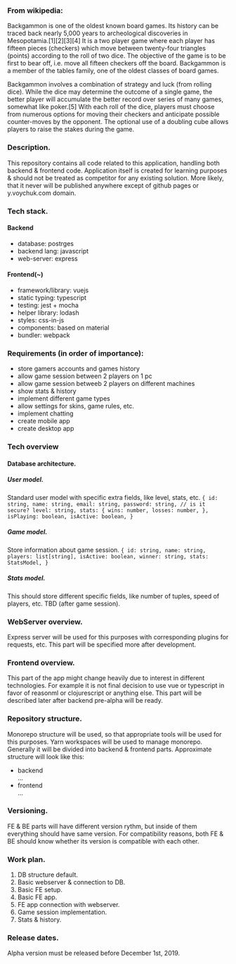 ### From wikipedia:

Backgammon is one of the oldest known board games. Its history can be traced back nearly 5,000 years to archeological discoveries in Mesopotamia.[1][2][3][4] It is a two player game where each player has fifteen pieces (checkers) which move between twenty-four triangles (points) according to the roll of two dice. The objective of the game is to be first to bear off, i.e. move all fifteen checkers off the board. Backgammon is a member of the tables family, one of the oldest classes of board games.

Backgammon involves a combination of strategy and luck (from rolling dice). While the dice may determine the outcome of a single game, the better player will accumulate the better record over series of many games, somewhat like poker.[5] With each roll of the dice, players must choose from numerous options for moving their checkers and anticipate possible counter-moves by the opponent. The optional use of a doubling cube allows players to raise the stakes during the game.

### Description.

This repository contains all code related to this application, handling both backend & frontend code. Application itself is created for learning purposes & should not be treated as competitor for any existing solution. More likely, that it never will be published anywhere except of github pages or y.voychuk.com domain.

### Tech stack.

#### Backend
- database: postrges
- backend lang: javascript
- web-server: express

#### Frontend(~)
- framework/library: vuejs
- static typing: typescript
- testing: jest + mocha
- helper library: lodash
- styles: css-in-js
- components: based on material
- bundler: webpack

### Requirements (in order of importance):
- store gamers accounts and games history
- allow game session between 2 players on 1 pc
- allow game session betweeb 2 players on different machines
- show stats & history
- implement different game types
- allow settings for skins, game rules, etc.
- implement chatting
- create mobile app
- create desktop app

### Tech overview
#### Database architecture.
##### User model.
Standard user model with specific extra fields, like level, stats, etc.
`{
  id: string,
  name: string,
  email: string,
  password: string, // is it secure?
  level: string,
  stats: {
    wins: number,
    losses: number,
  },
  isPlaying: boolean,
  isActive: boolean,
}`

##### Game model.
Store information about game session.
`{
  id: string,
  name: string,
  players: list[string],
  isActive: boolean,
  winner: string,
  stats: StatsModel,
}`

##### Stats model.
This should store different specific fields, like number of tuples, speed of players, etc.
TBD (after game session).

### WebServer overview.
Express server will be used for this purposes with corresponding plugins for requests, etc. This part will be specified more after development.

### Frontend overview.
This part of the app might change heavily due to interest in different technologies. For example it is not final decision to use vue or typescript in favor of reasonml or clojurescript or anything else. This part will be described later after backend pre-alpha will be ready.

### Repository structure.
Monorepo structure will be used, so that appropriate tools will be used for this purposes. Yarn workspaces will be used to manage monorepo. Generally it will be divided into backend & frontend parts.
Approximate structure will look like this:
- backend   
  ...
- frontend  
  ...

### Versioning.
FE & BE parts will have different version rythm, but inside of them everything should have same version. For compatibility reasons, both FE & BE should know whether its version is compatible with each other.

### Work plan.
1. DB structure default.
2. Basic webserver & connection to DB.
3. Basic FE setup.
4. Basic FE app.
5. FE app connection with webserver.
6. Game session implementation.
7. Stats & history.

### Release dates.
Alpha version must be released before December 1st, 2019.
